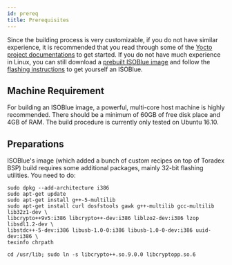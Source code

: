 ```yaml
---
id: prereq
title: Prerequisites
---
```


Since the building process is very customizable, if you do not have similar
experience, it is recommended that you read through some of the [Yocto project
documentations][1] to get started. If you do not have much experience in Linux,
you can still download a [prebuilt ISOBlue image][2] and follow the [flashing
instructions](flashing.md) to get yourself an ISOBlue.

## Machine Requirement

For building an ISOBlue image, a powerful, multi-core host machine is highly
recommended. There should be a minimum of 60GB of free disk place and 4GB of
RAM. The build procedure is currently only tested on Ubuntu 16.10.

<!--truncate-->

## Preparations
ISOBlue's image (which added a bunch of custom recipes on top of Toradex BSP)
build requires some additional packages, mainly 32-bit flashing utilities. You
need to do:

```
sudo dpkg --add-architecture i386
sudo apt-get update
sudo apt-get install g++-5-multilib
sudo apt-get install curl dosfstools gawk g++-multilib gcc-multilib lib32z1-dev \
libcrypto++9v5:i386 libcrypto++-dev:i386 liblzo2-dev:i386 lzop libsdl1.2-dev \
libstdc++-5-dev:i386 libusb-1.0-0:i386 libusb-1.0-0-dev:i386 uuid-dev:i386 \
texinfo chrpath

cd /usr/lib; sudo ln -s libcrypto++.so.9.0.0 libcryptopp.so.6
```

[1]: http://www.yoctoproject.org/docs/2.4.1/mega-manual/mega-manual.html
[2]: https://drive.google.com/open?id=0B6AeE6Ne4z3aX0VFXzRVWGNSRjQ
